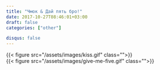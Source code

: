 ```yaml
---
title: "Чмок & Дай пять бро!"
date: 2017-10-27T08:46:01+03:00
draft: false
categories: ["other"]

disqus: false
---
```


<div class="row">
  <div class="">
    {{< figure src="/assets/images/kiss.gif" class="">}}
  </div>
  <div class="">
    {{< figure src="/assets/images/give-me-five.gif" class="">}}
  </div>
</div>

<!--more-->
